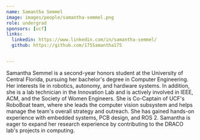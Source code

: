 ```yaml
---
name: Samantha Semmel
image: images/people/samantha-semmel.png
role: undergrad
sponsors: [ucf]
links:
  linkedin: https://www.linkedin.com/in/samantha-semmel/
  github: https://github.com/175Samantha175


---
```


Samantha Semmel is a second-year honors student at the University of Central Florida, pursuing her bachelor's degree in Computer Engineering. Her interests lie in robotics, autonomy, and hardware systems. In addition, she is a lab technician in the Innovation Lab and is actively involved in IEEE, ACM, and the Society of Women Engineers. She is Co-Captain of UCF's RoboBoat team, where she leads the computer vision subsystem and helps manage the team's overall strategy and outreach. She has gained hands-on experience with embedded systems, PCB design, and ROS 2. Samantha is eager to expand her research experience by contributing to the DRACO lab's projects in computing.
